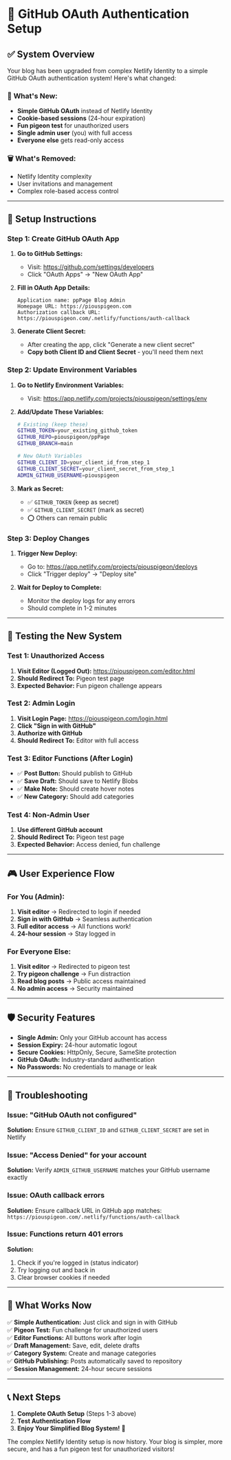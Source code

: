 # 🎉 GitHub OAuth Authentication Setup

## ✅ System Overview

Your blog has been upgraded from complex Netlify Identity to a simple GitHub OAuth authentication system! Here's what changed:

### 🔄 **What's New:**
- **Simple GitHub OAuth** instead of Netlify Identity
- **Cookie-based sessions** (24-hour expiration)
- **Fun pigeon test** for unauthorized users
- **Single admin user** (you) with full access
- **Everyone else** gets read-only access

### 🗑️ **What's Removed:**
- Netlify Identity complexity
- User invitations and management
- Complex role-based access control

---

## 🚀 Setup Instructions

### Step 1: Create GitHub OAuth App

1. **Go to GitHub Settings:**
   - Visit: https://github.com/settings/developers
   - Click "OAuth Apps" → "New OAuth App"

2. **Fill in OAuth App Details:**
   ```
   Application name: ppPage Blog Admin
   Homepage URL: https://piouspigeon.com
   Authorization callback URL: https://piouspigeon.com/.netlify/functions/auth-callback
   ```

3. **Generate Client Secret:**
   - After creating the app, click "Generate a new client secret"
   - **Copy both Client ID and Client Secret** - you'll need them next

### Step 2: Update Environment Variables

1. **Go to Netlify Environment Variables:**
   - Visit: https://app.netlify.com/projects/piouspigeon/settings/env

2. **Add/Update These Variables:**
   ```bash
   # Existing (keep these)
   GITHUB_TOKEN=your_existing_github_token
   GITHUB_REPO=piouspigeon/ppPage
   GITHUB_BRANCH=main
   
   # New OAuth Variables
   GITHUB_CLIENT_ID=your_client_id_from_step_1
   GITHUB_CLIENT_SECRET=your_client_secret_from_step_1
   ADMIN_GITHUB_USERNAME=piouspigeon
   ```

3. **Mark as Secret:**
   - ✅ `GITHUB_TOKEN` (keep as secret)
   - ✅ `GITHUB_CLIENT_SECRET` (mark as secret)
   - ⭕ Others can remain public

### Step 3: Deploy Changes

1. **Trigger New Deploy:**
   - Go to: https://app.netlify.com/projects/piouspigeon/deploys
   - Click "Trigger deploy" → "Deploy site"

2. **Wait for Deploy to Complete:**
   - Monitor the deploy logs for any errors
   - Should complete in 1-2 minutes

---

## 🧪 Testing the New System

### Test 1: Unauthorized Access
1. **Visit Editor (Logged Out):** https://piouspigeon.com/editor.html
2. **Should Redirect To:** Pigeon test page
3. **Expected Behavior:** Fun pigeon challenge appears

### Test 2: Admin Login
1. **Visit Login Page:** https://piouspigeon.com/login.html
2. **Click "Sign in with GitHub"**
3. **Authorize with GitHub**
4. **Should Redirect To:** Editor with full access

### Test 3: Editor Functions (After Login)
- ✅ **Post Button:** Should publish to GitHub
- ✅ **Save Draft:** Should save to Netlify Blobs
- ✅ **Make Note:** Should create hover notes
- ✅ **New Category:** Should add categories

### Test 4: Non-Admin User
1. **Use different GitHub account**
2. **Should Redirect To:** Pigeon test page
3. **Expected Behavior:** Access denied, fun challenge

---

## 🎮 User Experience Flow

### **For You (Admin):**
1. **Visit editor** → Redirected to login if needed
2. **Sign in with GitHub** → Seamless authentication
3. **Full editor access** → All functions work!
4. **24-hour session** → Stay logged in

### **For Everyone Else:**
1. **Visit editor** → Redirected to pigeon test
2. **Try pigeon challenge** → Fun distraction
3. **Read blog posts** → Public access maintained
4. **No admin access** → Security maintained

---

## 🛡️ Security Features

- **Single Admin:** Only your GitHub account has access
- **Session Expiry:** 24-hour automatic logout
- **Secure Cookies:** HttpOnly, Secure, SameSite protection
- **GitHub OAuth:** Industry-standard authentication
- **No Passwords:** No credentials to manage or leak

---

## 🐛 Troubleshooting

### Issue: "GitHub OAuth not configured"
**Solution:** Ensure `GITHUB_CLIENT_ID` and `GITHUB_CLIENT_SECRET` are set in Netlify

### Issue: "Access Denied" for your account
**Solution:** Verify `ADMIN_GITHUB_USERNAME` matches your GitHub username exactly

### Issue: OAuth callback errors
**Solution:** Ensure callback URL in GitHub app matches: `https://piouspigeon.com/.netlify/functions/auth-callback`

### Issue: Functions return 401 errors
**Solution:** 
1. Check if you're logged in (status indicator)
2. Try logging out and back in
3. Clear browser cookies if needed

---

## 🎯 What Works Now

✅ **Simple Authentication:** Just click and sign in with GitHub  
✅ **Pigeon Test:** Fun challenge for unauthorized users  
✅ **Editor Functions:** All buttons work after login  
✅ **Draft Management:** Save, edit, delete drafts  
✅ **Category System:** Create and manage categories  
✅ **GitHub Publishing:** Posts automatically saved to repository  
✅ **Session Management:** 24-hour secure sessions  

---

## 📞 Next Steps

1. **Complete OAuth Setup** (Steps 1-3 above)
2. **Test Authentication Flow**
3. **Enjoy Your Simplified Blog System!** 🎉

The complex Netlify Identity setup is now history. Your blog is simpler, more secure, and has a fun pigeon test for unauthorized visitors!

